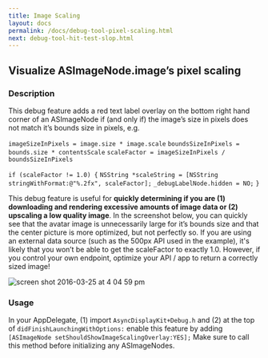 ```yaml
---
title: Image Scaling
layout: docs
permalink: /docs/debug-tool-pixel-scaling.html
next: debug-tool-hit-test-slop.html
---
```


## Visualize ASImageNode.image’s pixel scaling
### Description
This debug feature adds a red text label overlay on the bottom right hand corner of an ASImageNode if (and only if) the image’s size in pixels does not match it’s bounds size in pixels, e.g.

`imageSizeInPixels = image.size * image.scale`
`boundsSizeInPixels = bounds.size * contentsScale`
`scaleFactor = imageSizeInPixels / boundsSizeInPixels`

`if (scaleFactor != 1.0) {`
      `NSString *scaleString = [NSString stringWithFormat:@"%.2fx", scaleFactor];`
      `_debugLabelNode.hidden = NO;`
`}`

This debug feature is useful for **quickly determining if you are (1) downloading and rendering excessive amounts of image data or (2) upscaling a low quality image**. In the screenshot below, you can quickly see that the avatar image is unnecessarily large for it’s bounds size and that the center picture is more optimized, but not perfectly so. If you are using an external data source (such as the 500px API used in the example), it's likely that you won’t be able to get the scaleFactor to exactly 1.0. However, if you control your own endpoint, optimize your API / app to return a correctly sized image!

![screen shot 2016-03-25 at 4 04 59 pm](https://cloud.githubusercontent.com/assets/3419380/14056994/15561daa-f2b1-11e5-9606-59d54d2b5354.png)
### Usage
In your AppDelegate, (1) import `AsyncDisplayKit+Debug.h` and (2) at the top of `didFinishLaunchingWithOptions:` enable this feature by adding `[ASImageNode setShouldShowImageScalingOverlay:YES];` Make sure to call this method before initializing any ASImageNodes.
